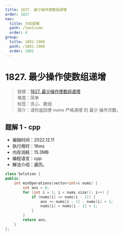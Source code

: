 ```yaml
---
title: 1827. 最少操作使数组递增
order: 1827
nav:
  title: 力扣题解
  path: /leetcode
  order: 4
group:
  title: 1801-1900
  path: /1801-1900
  order: 1801
---
```


# 1827. 最少操作使数组递增

> 链接：[1827. 最少操作使数组递增](https://leetcode.cn/problems/minimum-operations-to-make-the-array-increasing/)  
> 难度：简单  
> 标签：贪心、数组  
> 简介：请你返回使 nums 严格递增 的 最少 操作次数。

## 题解 1 - cpp

- 编辑时间：2022.12.11
- 执行用时：16ms
- 内存消耗：15.3MB
- 编程语言：cpp
- 解法介绍：遍历。

```cpp
class Solution {
public:
    int minOperations(vector<int>& nums) {
        int ans = 0;
        for (int i = 1; i < nums.size(); i++) {
            if (nums[i] <= nums[i - 1]) {
                ans += nums[i - 1] - nums[i] + 1;
                nums[i] = nums[i - 1] + 1;
            }
        }
        return ans;
    }
};
```
